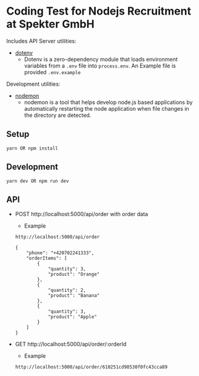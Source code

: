 # Coding Test for Nodejs Recruitment at Spekter GmbH

Includes API Server utilities:

- [dotenv](https://www.npmjs.com/package/dotenv)
  - Dotenv is a zero-dependency module that loads environment variables from a `.env` file into `process.env`. An Example file is provided `.env.example`

Development utilities:

- [nodemon](https://www.npmjs.com/package/nodemon)
  - nodemon is a tool that helps develop node.js based applications by automatically restarting the node application when file changes in the directory are detected.

## Setup

```
yarn OR npm install
```

## Development

```
yarn dev OR npm run dev
```

## API

- POST http://localhost:5000/api/order with order data

  - Example

  ```
  http://localhost:5000/api/order
  ```

  ```
  {
      "phone": "+420702241333",
      "orderItems": [
          {
              "quantity": 3,
              "product": "Orange"
          },
          {
              "quantity": 2,
              "product": "Banana"
          },
          {
              "quantity": 3,
              "product": "Apple"
          }
      ]
  }
  ```

- GET http://localhost:5000/api/order/:orderId

  - Example

  ```
  http://localhost:5000/api/order/610251cd98530f0fc43cca89
  ```

